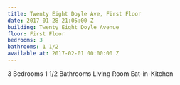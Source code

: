 ```yaml
---
title: Twenty Eight Doyle Ave, First Floor
date: 2017-01-28 21:05:00 Z
building: Twenty Eight Doyle Avenue
floor: First Floor
bedrooms: 3
bathrooms: 1 1/2
available at: 2017-02-01 00:00:00 Z
---
```


3 Bedrooms
1 1/2 Bathrooms
Living Room
Eat-in-Kitchen